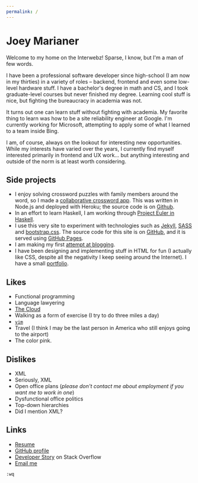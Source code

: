 ```yaml
---
permalink: /
---
```

Joey Marianer
=============
Welcome to my home on the Interwebz! Sparse, I know, but I'm a man of few words.

I have been a professional software developer since high-school (I am now in my
thirties) in a variety of roles – backend, frontend and even some low-level
hardware stuff. I have a bachelor's degree in math and CS, and I took
graduate-level courses but never finished my degree. Learning cool stuff is
nice, but fighting the bureaucracy in academia was not.

It turns out one can learn stuff without fighting with academia. My favorite
thing to learn was how to be a site reliability engineer at Google.  I'm
currently working for Microsoft, attempting to apply some of what I learned to
a team inside Bing.

I am, of course, always on the lookout for interesting new opportunities. While
my interests have varied over the years, I currently find myself interested
primarily in frontend and UX work... but anything interesting and outside of
the norm is at least worth considering.

Side projects
-------------
- I enjoy solving crossword puzzles with family members around the word, so I made a [collaborative crossword app](http://crosswords.joeym.org/create/English). This was written in Node.js and deployed with Heroku; the source code is on [Github](https://github.com/jmarianer/crossword).
- In an effort to learn Haskell, I am working through [Project Euler in Haskell](https://github.com/jmarianer/euler-haskell).
- I use this very site to experiment with technologies such as [Jekyll](https://jekyllrb.com/), [SASS](http://sass-lang.com/) and [bootstrap.css](http://getbootstrap.com/). The source code for this site is on [GitHub](https://github.com/jmarianer/website/tree/gh-pages), and it is served using [GitHub Pages](https://pages.github.com/).
- I am making my first [attempt at blogging](/blog).
- I have been designing and implementing stuff in HTML for fun (I actually like CSS, despite all the negativity I keep seeing around the Internet). I have a small [portfolio](/portfolio).

Likes
-----
- Functional programming
- Language lawyering
- [The Cloud](https://xkcd.com/908/)
- Walking as a form of exercise (I try to do three miles a day)
- [`vim`](http://www.vim.org)
- Travel (I think I may be the last person in America who still enjoys going to the airport)
- The color <span class="pink">pink</span>.

Dislikes
--------
- XML
- Seriously, XML
- Open office plans (*please don't contact me about employment if you want me to work in one*)
- Dysfunctional office politics
- Top-down hierarchies
- Did I mention XML?

Links
-----
- [Resume](/resume)
- [GitHub profile](https://github.com/jmarianer)
- [Developer Story](http://stackoverflow.com/story/joeym) on Stack Overflow
- [Email me](mailto:me@joeym.org)

`:wq`
